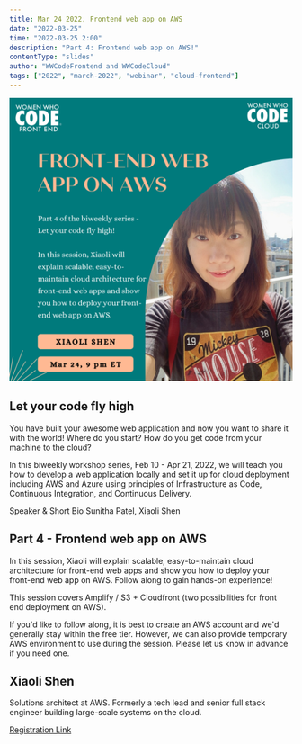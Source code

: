 ```yaml
---
title: Mar 24 2022, Frontend web app on AWS
date: "2022-03-25"
time: "2022-03-25 2:00"
description: "Part 4: Frontend web app on AWS!"
contentType: "slides"
author: "WWCodeFrontend and WWCodeCloud"
tags: ["2022", "march-2022", "webinar", "cloud-frontend"]
---
```


![Frontend web app on AWS](./part4.png)

## Let your code fly high

You have built your awesome web application and now you want to share it with the world! Where do you start? How do you get code from your machine to the cloud?

In this biweekly workshop series, Feb 10 - Apr 21, 2022, we will teach you how to develop a web application locally and set it up for cloud deployment including AWS and Azure using principles of Infrastructure as Code, Continuous Integration, and Continuous Delivery.

Speaker & Short Bio
Sunitha Patel, Xiaoli Shen

## Part 4 - Frontend web app on AWS

In this session, Xiaoli will explain scalable, easy-to-maintain cloud architecture for front-end web apps and show you how to deploy your front-end web app on AWS. Follow along to gain hands-on experience!

This session covers Amplify / S3 + Cloudfront (two possibilities for front end deployment on AWS).

If you'd like to follow along, it is best to create an AWS account and we'd generally stay within the free tier. However, we can also provide temporary AWS environment to use during the session. Please let us know in advance if you need one.

## Xiaoli Shen

Solutions architect at AWS. Formerly a tech lead and senior full stack engineer building large-scale systems on the cloud.

[Registration Link](https://us02web.zoom.us/meeting/register/tZIqfuyprjgtG9VyTTFZbcyPYvS01EXSsLm3)